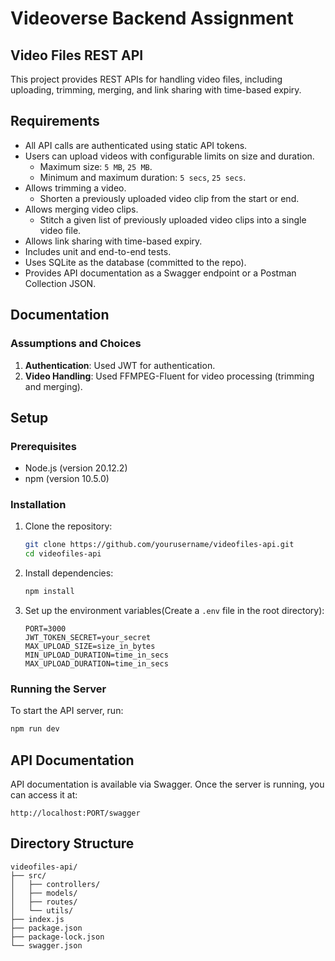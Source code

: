 # Videoverse Backend Assignment

## Video Files REST API

This project provides REST APIs for handling video files, including uploading, trimming, merging, and link sharing with time-based expiry.

## Requirements

- All API calls are authenticated using static API tokens.
- Users can upload videos with configurable limits on size and duration.
  - Maximum size: `5 MB`, `25 MB`.
  - Minimum and maximum duration: `5 secs`, `25 secs`.
- Allows trimming a video.
  - Shorten a previously uploaded video clip from the start or end.
- Allows merging video clips.
  - Stitch a given list of previously uploaded video clips into a single video file.
- Allows link sharing with time-based expiry.
- Includes unit and end-to-end tests.
- Uses SQLite as the database (committed to the repo).
- Provides API documentation as a Swagger endpoint or a Postman Collection JSON.

## Documentation

### Assumptions and Choices

1. **Authentication**: Used JWT for authentication.
2. **Video Handling**: Used FFMPEG-Fluent for video processing (trimming and merging).

## Setup

### Prerequisites

- Node.js (version 20.12.2)
- npm (version 10.5.0)

### Installation

1. Clone the repository:

    ```bash
    git clone https://github.com/yourusername/videofiles-api.git
    cd videofiles-api
    ```

2. Install dependencies:

    ```bash
    npm install
    ```

3. Set up the environment variables(Create a `.env` file in the root directory):

    ```properties
    PORT=3000
    JWT_TOKEN_SECRET=your_secret
    MAX_UPLOAD_SIZE=size_in_bytes
    MIN_UPLOAD_DURATION=time_in_secs
    MAX_UPLOAD_DURATION=time_in_secs
    ```

### Running the Server

To start the API server, run:

```bash
npm run dev
```

## API Documentation

API documentation is available via Swagger. Once the server is running, you can access it at:

```
http://localhost:PORT/swagger
```

## Directory Structure

```
videofiles-api/
├── src/
│   ├── controllers/
│   ├── models/
│   ├── routes/
│   └── utils/
├── index.js
├── package.json
├── package-lock.json
└── swagger.json
```

